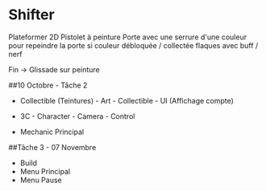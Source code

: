 # Shifter
Plateformer 2D
Pistolet à peinture
Porte avec une serrure d'une couleur pour repeindre la porte si couleur débloquée / collectée
flaques avec buff / nerf

Fin -> Glissade sur peinture

##10 Octobre - Tâche 2
- Collectible (Teintures)
		- Art
		- Collectible
		- UI (Affichage compte)
- 3C
		- Character
		- Camera
		- Control

- Mechanic Principal


##Tâche 3 - 07 Novembre
- Build
- Menu Principal
- Menu Pause